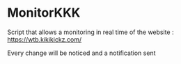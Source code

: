 # MonitorKKK

Script that allows a monitoring in real time of the website : https://wtb.kikikickz.com/

Every change will be noticed and a notification sent
